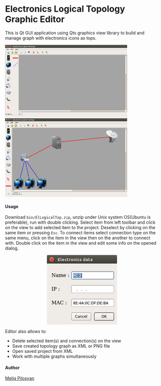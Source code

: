 <style>
	div img {
		
	}
</style>
# Electronics Logical Topology Graphic Editor

This is Qt GUI application using Qts graphics view library to build and manage graph with electronics icons as tops.

![Electronics Logical Topology Graphic Editor](/screenshots/elt.png?raw=true 'Electronics Logical Topology Graphic Editor') ![Electronics Logical Topology Graphic Editor in use](/screenshots/elt-1.png?raw=true 'Electronics Logical Topology Graphic Editor in use')

#### Usage
Download `bin/ElLogicalTop.zip`, unzip under Unix system OS(Ubuntu is preferable), run with double clicking.
Select item from left toolbar and click on the view to add selected item to the project. Deselect by clicking on the same item or pressing `Esc`.
To connect items select connection type on the same menu, click on the item in the view then on the another to connect with.
Double click on the item in the view and edit some info on the opened dialog.
<div style="text-align: center"><div style="text-align: center"><img src="/screenshots/edit.png" title="Edit elctronics info dialog" style="display:table-cell;vertical-align:middle;margin:auto;"/></div></div>

Editor also allows to:
* Delete selected item(s) and connection(s) on the view
* Save created topology graph as XML or PNG file
* Open saved project from XML
* Work with multiple graphs simultaneously

#### Author
[Meliq Pilosyan](https://github.com/melopilosyan)

